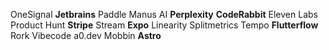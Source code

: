 OneSignal
**Jetbrains**
Paddle
Manus AI
**Perplexity**
**CodeRabbit**
Eleven Labs
Product Hunt
**Stripe**
Stream
**Expo**
Linearity
Splitmetrics
Tempo
**Flutterflow**
Rork
Vibecode
a0.dev
Mobbin
**Astro**
